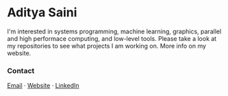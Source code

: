 # Aditya Saini

I'm interested in systems programming, machine learning, graphics, parallel and high performace computing, and low-level tools. 
Please take a look at my repositories to see what projects I am working on. More info on my website.

### Contact

[Email](mailto:adityasaini.dev@gmail.com) · [Website](http://sunnyv.surge.sh) ·  [LinkedIn](https://linkedin.com/in/adityasaini-dev)
